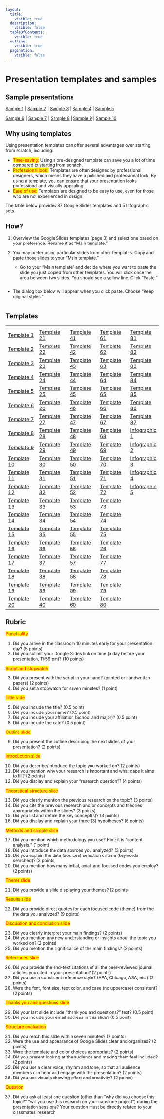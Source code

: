 ```yaml
---
layout:
  title:
    visible: true
  description:
    visible: false
  tableOfContents:
    visible: true
  outline:
    visible: true
  pagination:
    visible: false
---
```


# Presentation templates and samples

## Sample presentations

[Sample 1](https://docs.google.com/presentation/d/1k4EHEUQvzH2piIsJips1HsWTcH6PLlXE?rtpof=true\&usp=drive\_fs)   |   [Sample 2](https://docs.google.com/presentation/d/1kcW76bm7DAqRHEqpfvcm8FvYQLWmkQ9D?rtpof=true\&usp=drive\_fs)   |   [Sample 3](https://docs.google.com/presentation/d/1kt3-tw-G7mF9UUpkFhvrZ3XXVcPxClW6?rtpof=true\&usp=drive\_fs)   |   [Sample 4](https://docs.google.com/presentation/d/1kXC5vQ754Pc7teIpOr-8wVzo4NyUnt01?rtpof=true\&usp=drive\_fs)   |   [Sample 5](https://docs.google.com/presentation/d/1k2usKsZLw-2yTJFX-BVYGJErqMAGyD3I?rtpof=true\&usp=drive\_fs)

[Sample 6](https://docs.google.com/presentation/d/1k\_BQzEE5YNEYR-q2RngueEQPZPSvcvaj?rtpof=true\&usp=drive\_fs)   |   [Sample 7](https://docs.google.com/presentation/d/1kAarNwTj0bTZOCkKV-40MDQDXR20Wqj\_?rtpof=true\&usp=drive\_fs)   |   [Sample 8](https://docs.google.com/presentation/d/1kiD-5zA4HPgiMteyVSDf6zVJ38p2fG\_J?rtpof=true\&usp=drive\_fs)   |   [Sample 9](https://docs.google.com/presentation/d/1kUGhuyD4bkSinnG-rSG\_I4OHxelrwuVW?rtpof=true\&usp=drive\_fs)   |   [Sample 10](https://docs.google.com/presentation/d/1klmKVTIKIZMDnHy1YwTIv\_mbie9sQH5e?rtpof=true\&usp=drive\_fs)

## Why using templates

Using presentation templates can offer several advantages over starting from scratch, including:

* <mark style="color:red;">Time-saving:</mark> Using a pre-designed template can save you a lot of time compared to starting from scratch.&#x20;
* <mark style="color:red;">Professional look:</mark> Templates are often designed by professional designers, which means they have a polished and professional look. By using a template, you can ensure that your presentation looks professional and visually appealing.
* <mark style="color:red;">Ease of use:</mark> Templates are designed to be easy to use, even for those who are not experienced in design.&#x20;

The table below provides 87 Google Slides templates and 5 Infographic sets.

## How?

1. Overview the Google Slides templates (page 3) and select one based on your preference. Rename it as “Main template.”
2.  You may prefer using particular slides from other templates. Copy and paste those slides to your “Main template.”

    * Go to your “Main template” and decide where you want to paste the slide you just copied from other templates. You will click once the area between two slides. You should see a yellow line. Click “Paste.”



    <figure><img src="https://lh6.googleusercontent.com/1aWvcro0Auj09xH6B66KAI00X-5WnXjKWhBgK8WEWwAY6xSisvbR1mn-S7zMY-fs5g0kmIWW-svqdk5NLhDQfgCh5kGbsBmSsxHb_L8sCNgYrKL8eVTCD94IdJ1S9oIMVw6ms267trQjMbsXyLxxDJ8" alt=""><figcaption></figcaption></figure>

* The dialog box below will appear when you click paste. Choose “Keep original styles.”

<figure><img src="https://lh6.googleusercontent.com/lc9afSmjtiQazXhaC-i6amxAO0NqdVVgTCsjLHB6-k7bTwnvBCJ-nmH2KBpvitRwtH68coo5u3vxph1yZDZLuqiHXqLoMfi7XG_aYpJFfN3YJwR447f149ZF4t0pXQx91rnisjsuLV4mw4l5xgAqEQ0" alt=""><figcaption></figcaption></figure>

## Templates

<table data-header-hidden><thead><tr><th width="146"></th><th width="135"></th><th width="131"></th><th width="134"></th><th></th></tr></thead><tbody><tr><td><a href="https://docs.google.com/presentation/d/1LoMQ1E6ejopDdPkf_rqtN7XJ8FfmxPtuUeoFHnmssXY?authuser=ttezcan%40csumb.edu&#x26;usp=drive_fs">Template 1</a></td><td><a href="https://docs.google.com/presentation/d/16Q-3_w6k6EtJrpBJH2jef7jWBXLQ0ajjMVmj4dTkcY4?authuser=ttezcan%40csumb.edu&#x26;usp=drive_fs">Template 21</a></td><td><a href="https://docs.google.com/presentation/d/1zjI4SPgbjCTdVYAW17GcvuYdLCFqP4hhaX3OC0HwvVA?authuser=ttezcan%40csumb.edu&#x26;usp=drive_fs">Template 41</a></td><td><a href="https://docs.google.com/presentation/d/1bfLLdc4BjQ4MuJNkgUBc27ZUtp271LuTcPoMBuVTbHU?authuser=ttezcan%40csumb.edu&#x26;usp=drive_fs">Template 61</a></td><td><a href="https://docs.google.com/presentation/d/1gWYsGZ6UzBcYvLDLRa5jiXTZFNRex7TbC-TmKcuthY8?authuser=ttezcan%40csumb.edu&#x26;usp=drive_fs">Template 81</a></td></tr><tr><td><a href="https://docs.google.com/presentation/d/1grTkfqrkBhTgEh1g_SDtLHGZxBrINFIa3DlG2KHE-_c?authuser=ttezcan%40csumb.edu&#x26;usp=drive_fs">Template 2</a></td><td><a href="https://docs.google.com/presentation/d/1y7UBNzdk627afLcxyfpjbnttb7D9yzGb0OGEcJ5E39s?authuser=ttezcan%40csumb.edu&#x26;usp=drive_fs">Template 22</a></td><td><a href="https://docs.google.com/presentation/d/1KuW8TE0lpQ-1hphQEPFd14rEw7CPjyl-M03ORxiiuiE?authuser=ttezcan%40csumb.edu&#x26;usp=drive_fs">Template 42</a></td><td><a href="https://docs.google.com/presentation/d/1oaVgDZP4uA1gOJ0JtfsSWes-E33e7eimS2Ib4BoNjbc?authuser=ttezcan%40csumb.edu&#x26;usp=drive_fs">Template 62</a></td><td><a href="https://docs.google.com/presentation/d/1C8y9dD_JEUdWNfNOV7x6P3WQUcQSN-OP-dmynMYlpkk?authuser=ttezcan%40csumb.edu&#x26;usp=drive_fs">Template 82</a></td></tr><tr><td><a href="https://docs.google.com/presentation/d/17uNOLJwHBPi2c5oM9NpU4Baw6DaakbX6LX9NzKmhLt8?authuser=ttezcan%40csumb.edu&#x26;usp=drive_fs">Template 3</a></td><td><a href="https://docs.google.com/presentation/d/1ErZ5NlCxn02o5utlIfh86ShHAzrAUfzIzUAbKTQTWFA?authuser=ttezcan%40csumb.edu&#x26;usp=drive_fs">Template 23</a></td><td><a href="https://docs.google.com/presentation/d/1KGWLuguJeNUMguvlgPuk8k3yHqzGgCniCLIRn3ZWbQU?authuser=ttezcan%40csumb.edu&#x26;usp=drive_fs">Template 43</a></td><td><a href="https://docs.google.com/presentation/d/1lhoFQtHzKxmjUwZeG7RJ5LtqegIT3td9vgTBeF00TaE?authuser=ttezcan%40csumb.edu&#x26;usp=drive_fs">Template 63</a></td><td><a href="https://docs.google.com/presentation/d/1wT9b_J_v1YpnNqSoW3lqMRN_TlN5VTGzz7yHdbPYKB8?authuser=ttezcan%40csumb.edu&#x26;usp=drive_fs">Template 83</a></td></tr><tr><td><a href="https://docs.google.com/presentation/d/16binpib6NCMTvcaCk_xHMmkNCakNh11Ba9kNNcOT6BY?authuser=ttezcan%40csumb.edu&#x26;usp=drive_fs">Template 4</a></td><td><a href="https://docs.google.com/presentation/d/1Ur6fnacYi9aAion-R9ZJ7Rt0_T9ZquhxIpkVHrrjeLY?authuser=ttezcan%40csumb.edu&#x26;usp=drive_fs">Template 24</a></td><td><a href="https://docs.google.com/presentation/d/1Px1TnVfC3lq3y4EE_jSByYBga8-R4mt5WdA9Jrfy-8M?authuser=ttezcan%40csumb.edu&#x26;usp=drive_fs">Template 44</a></td><td><a href="https://docs.google.com/presentation/d/1C5Vx8_aP5TMMJ8ZSProL-DwvvzRZjKZYwlASLaUALWo?authuser=ttezcan%40csumb.edu&#x26;usp=drive_fs">Template 64</a></td><td><a href="https://docs.google.com/presentation/d/1l2oum8XRgUOSS_jBumUxsL1Rrr-K_ZPtKrNiyCq_J0I?authuser=ttezcan%40csumb.edu&#x26;usp=drive_fs">Template 84</a></td></tr><tr><td><a href="https://docs.google.com/presentation/d/16binpib6NCMTvcaCk_xHMmkNCakNh11Ba9kNNcOT6BY?authuser=ttezcan%40csumb.edu&#x26;usp=drive_fs">Template 5</a></td><td><a href="https://docs.google.com/presentation/d/1Zq7wIalbsfzchyYx8Tx6ejCMxHNJeCBuJ0OZM2MVAxs?authuser=ttezcan%40csumb.edu&#x26;usp=drive_fs">Template 25</a></td><td><a href="https://docs.google.com/presentation/d/1MmqFfunVyTKmroi1t1XRuc3kOC1QDBrefESEqLjoB8U?authuser=ttezcan%40csumb.edu&#x26;usp=drive_fs">Template 45</a></td><td><a href="https://docs.google.com/presentation/d/18yx17ocO1nh6Qgokf0K5y28g5ZdQP-OHAbeXprbdLmI?authuser=ttezcan%40csumb.edu&#x26;usp=drive_fs">Template 65</a></td><td><a href="https://docs.google.com/presentation/d/1VwKrrI69N7PY_3CWmwU-Qi12zWoKSIxI8TPLs07A26w?authuser=ttezcan%40csumb.edu&#x26;usp=drive_fs">Template 85</a></td></tr><tr><td><a href="https://docs.google.com/presentation/d/1VnwxA5pYru9ZhZCr-rT1H40Flp6QkjhNU91fASZh0u0?authuser=ttezcan%40csumb.edu&#x26;usp=drive_fs">Template 6</a></td><td><a href="https://docs.google.com/presentation/d/17pH7a2Y698H7L24zYVwvOxDB2pv5qZVvWDkq7ZrMUkA?authuser=ttezcan%40csumb.edu&#x26;usp=drive_fs">Template 26</a></td><td><a href="https://docs.google.com/presentation/d/1S5WUIy_hBHgjH97PpJjC_XAsgRYPQvcjmhrAEXep78c?authuser=ttezcan%40csumb.edu&#x26;usp=drive_fs">Template 46</a></td><td><a href="https://docs.google.com/presentation/d/1ua0jlY_sJ9N6x9Yyc80E2JUDrwZfbbZEMWA25aGP8yw?authuser=ttezcan%40csumb.edu&#x26;usp=drive_fs">Template 66</a></td><td><a href="https://docs.google.com/presentation/d/1BKo0nIZhLw1Fzcog_x2lljKLsycf76WnCP8eGDvyKws?authuser=ttezcan%40csumb.edu&#x26;usp=drive_fs">Template 86</a></td></tr><tr><td><a href="https://docs.google.com/presentation/d/1I8I3XRRr3KWQLE7dI4tjH_pATxyOMqk1ijNPArv-D48?authuser=ttezcan%40csumb.edu&#x26;usp=drive_fs">Template 7</a></td><td><a href="https://docs.google.com/presentation/d/1yI4Y4OPPpwZBOimV0rFUcJRQu5FNgpbr95H2WGx0vT8?authuser=ttezcan%40csumb.edu&#x26;usp=drive_fs">Template 27</a></td><td><a href="https://docs.google.com/presentation/d/1NtWYV9p_X5shdenvsTRN43gxDvlHDQzfW2QYlKV-igY?authuser=ttezcan%40csumb.edu&#x26;usp=drive_fs">Template 47</a></td><td><a href="https://docs.google.com/presentation/d/1Axn5b-SuAeE-eexX8f-ieVYvDzSHzbbnNFubrmMqRIU?authuser=ttezcan%40csumb.edu&#x26;usp=drive_fs">Template 67</a></td><td><a href="https://docs.google.com/presentation/d/1SZb2SzbD7Q2VrSCCvNzIpHnO0-5uEQKmz-c6U-xwdjg?authuser=ttezcan%40csumb.edu&#x26;usp=drive_fs">Template 87</a></td></tr><tr><td><a href="https://docs.google.com/presentation/d/1D-1YT3W7z9XZTVe7UJqMSl9t0VqIfz2XSX-0Njhxnl0?authuser=ttezcan%40csumb.edu&#x26;usp=drive_fs">Template 8</a></td><td><a href="https://docs.google.com/presentation/d/1u5-WElvoepH_TdiURRh7SMEukkAK_Tls9-oXneCWjC8?authuser=ttezcan%40csumb.edu&#x26;usp=drive_fs">Template 28</a></td><td><a href="https://docs.google.com/presentation/d/1WB6mG2NnEe8j_fdg8yY03p9cyemVpTSrnY5bmH-w7Ms?authuser=ttezcan%40csumb.edu&#x26;usp=drive_fs">Template 48</a></td><td><a href="https://docs.google.com/presentation/d/1qmgOLH275IaTYYY656K-tBfTXcjy2n52FFIhiQhX0PI?authuser=ttezcan%40csumb.edu&#x26;usp=drive_fs">Template 68</a></td><td><a href="https://docs.google.com/presentation/d/1DGKRxrt1icjiKROUnbWvn1jokbSdoZitM5z-6XQDHkA?authuser=ttezcan%40csumb.edu&#x26;usp=drive_fs">Infographic 1</a></td></tr><tr><td><a href="https://docs.google.com/presentation/d/1kBcV9bjL84zcIROfyx57pFuDz0QGTO8mkeE-p49QIYY?authuser=ttezcan%40csumb.edu&#x26;usp=drive_fs">Template 9</a></td><td><a href="https://docs.google.com/presentation/d/1pF6pW-JYYN0qMR8yg95x23iOSWRrp46uYjQR1erBVGY?authuser=ttezcan%40csumb.edu&#x26;usp=drive_fs">Template 29</a></td><td><a href="https://docs.google.com/presentation/d/15NupZ0vDgCUzRfUnZkUEkG8Y8mjmmB7c8SzXeEGexd8?authuser=ttezcan%40csumb.edu&#x26;usp=drive_fs">Template 49</a></td><td><a href="https://docs.google.com/presentation/d/1iMz_2S8siz0uS57fWNT904xG8W5AkhEOEaHZIcKU72E?authuser=ttezcan%40csumb.edu&#x26;usp=drive_fs">Template 69</a></td><td><a href="https://docs.google.com/presentation/d/16Rw1E1xpgzjq-RpqVbjCk5waNPz6nlKtDVZ4su6sISo?authuser=ttezcan%40csumb.edu&#x26;usp=drive_fs">Infographic 2</a></td></tr><tr><td><a href="https://docs.google.com/presentation/d/18KRAcBy0oabGw7FsXWTSuy8WV9vb0ni8bIp8EpoX8Bo?authuser=ttezcan%40csumb.edu&#x26;usp=drive_fs">Template 10</a></td><td><a href="https://docs.google.com/presentation/d/1JVO6hdzdk_rgI2Sscl6SynR-TZOWou9ODFyHmGy3sbk?authuser=ttezcan%40csumb.edu&#x26;usp=drive_fs">Template 30</a></td><td><a href="https://docs.google.com/presentation/d/1APKfV8wG1279drzV_lkaKeyyEwRKpk3AR9vQNFITEtM?authuser=ttezcan%40csumb.edu&#x26;usp=drive_fs">Template 50</a></td><td><a href="https://docs.google.com/presentation/d/11QFqUtv03Y4X2yEgJzCOPzBhrCsSQx0cKf4j76_Gn8U?authuser=ttezcan%40csumb.edu&#x26;usp=drive_fs">Template 70</a></td><td><a href="https://docs.google.com/presentation/d/1Qu9W1VJzRGnRktPaSjO6wXQ35bFMrn-PtwSSEcP3Qls?authuser=ttezcan%40csumb.edu&#x26;usp=drive_fs">Infographic 3</a></td></tr><tr><td><a href="https://docs.google.com/presentation/d/1WbQNu2kGQfgGGJG6LqWr6VG-hA6Nw2x3x7Dma7OjfvU?authuser=ttezcan%40csumb.edu&#x26;usp=drive_fs">Template 11</a></td><td><a href="https://docs.google.com/presentation/d/1niEoIhYO2Zsa-EQYN5sIliPOSq1Q8ETNAQ9l3gSGgAs?authuser=ttezcan%40csumb.edu&#x26;usp=drive_fs">Template 31</a></td><td><a href="https://docs.google.com/presentation/d/1uEm2YTGYNxE0TLz3NtPdZ4slmjI1t_xHTWXIaehYn-A?authuser=ttezcan%40csumb.edu&#x26;usp=drive_fs">Template 51</a></td><td><a href="https://docs.google.com/presentation/d/1xV1CreySZxMMy2HKABOD16V5JWSEAqc21qBBq9l55Xo?authuser=ttezcan%40csumb.edu&#x26;usp=drive_fs">Template 71</a></td><td><a href="https://docs.google.com/presentation/d/1KZucAQ2DDxkq5e8Y2x879868il40MN5t-OjGJQMcWug?authuser=ttezcan%40csumb.edu&#x26;usp=drive_fs">Infographic 4</a></td></tr><tr><td><a href="https://docs.google.com/presentation/d/1lNYjWWFDQ8GZ5mToycUhXrT6dcEQavobI_D1bXBr4_k?authuser=ttezcan%40csumb.edu&#x26;usp=drive_fs">Template 12</a></td><td><a href="https://docs.google.com/presentation/d/1p3nAmyCs3pTcoT8xx99tdgd0427CnqTi-ntzod8Gx7A?authuser=ttezcan%40csumb.edu&#x26;usp=drive_fs">Template 32</a></td><td><a href="https://docs.google.com/presentation/d/1KFHH4To_gjyvs-eHLV-U5TO_47WIt_ZEBO4QeBNZlCY?authuser=ttezcan%40csumb.edu&#x26;usp=drive_fs">Template 52</a></td><td><a href="https://docs.google.com/presentation/d/18BkiRChR1GM5h1tWVgXcI9FkmpllWdB7CGFEkBEi7rg?authuser=ttezcan%40csumb.edu&#x26;usp=drive_fs">Template 72</a></td><td><a href="https://docs.google.com/presentation/d/1mDq5UW5q_M85sqXBdoFPhPbyw7dTG--axBFuIxaQx3Y?authuser=ttezcan%40csumb.edu&#x26;usp=drive_fs">Infographic 5</a></td></tr><tr><td><a href="https://docs.google.com/presentation/d/1dkFnatmN6Qswqo9LGlA-AKdGCWIbP5OHXoYH3gMeerE?authuser=ttezcan%40csumb.edu&#x26;usp=drive_fs">Template 13</a></td><td><a href="https://docs.google.com/presentation/d/19V880bQORpUrQ1jwrRqdqnZS_B1xEemk9jdi57tUecI?authuser=ttezcan%40csumb.edu&#x26;usp=drive_fs">Template 33</a></td><td><a href="https://docs.google.com/presentation/d/1nZXlChCSwbiXUXojE3JdVchNcbPUcmaXuD72sIxdRMk?authuser=ttezcan%40csumb.edu&#x26;usp=drive_fs">Template 53</a></td><td><a href="https://docs.google.com/presentation/d/1t6K8dWU4o8eCKBKEa5rJSP73chRFMIhukISmr3zozOA?authuser=ttezcan%40csumb.edu&#x26;usp=drive_fs">Template 73</a></td><td></td></tr><tr><td><a href="https://docs.google.com/presentation/d/1MKW8ciA7ApiPKSHKFuDpql-QFHBQrFz-50JVk8K1NvA?authuser=ttezcan%40csumb.edu&#x26;usp=drive_fs">Template 14</a></td><td><a href="https://docs.google.com/presentation/d/12IjsF7Qyhhb93CIBH52Be2X0ntRp5bg3wBAkrqVUFdk?authuser=ttezcan%40csumb.edu&#x26;usp=drive_fs">Template 34</a></td><td><a href="https://docs.google.com/presentation/d/1m_21MV9DfFaqZTBhIGBMh4wib4u_vQh0cAT-Q5iXl9E?authuser=ttezcan%40csumb.edu&#x26;usp=drive_fs">Template 54</a></td><td><a href="https://docs.google.com/presentation/d/1ht_Jh-MQn8F40XSL84s9i_Qvvugzt1NBtLAORSXpoos?authuser=ttezcan%40csumb.edu&#x26;usp=drive_fs">Template 74</a></td><td></td></tr><tr><td><a href="https://docs.google.com/presentation/d/1Ee21dsfLP0KQVg5QZO8r7JLws0kJyVsyjqpfvC23anw?authuser=ttezcan%40csumb.edu&#x26;usp=drive_fs">Template 15</a></td><td><a href="https://docs.google.com/presentation/d/1EBAB3aenXAawNIWnw3B1_dAbnfwzf7rFTDXU4XxjMOw?authuser=ttezcan%40csumb.edu&#x26;usp=drive_fs">Template 35</a></td><td><a href="https://docs.google.com/presentation/d/1-qPyt-kV2TVIc_SVV7SRRH0ja5qxfmF0iavvNY1vQPY?authuser=ttezcan%40csumb.edu&#x26;usp=drive_fs">Template 55</a></td><td><a href="https://docs.google.com/presentation/d/1R7uTLgqZD-gXrmXzK0bDAhrcZ808UnGY2ueBQ9gbqps?authuser=ttezcan%40csumb.edu&#x26;usp=drive_fs">Template 75</a></td><td></td></tr><tr><td><a href="https://docs.google.com/presentation/d/1z_MgAIsMz-phVUSJaynjJcGjHjLnfFqoCFMLY3CBDQI?authuser=ttezcan%40csumb.edu&#x26;usp=drive_fs">Template 16</a></td><td><a href="https://docs.google.com/presentation/d/1L7D1yLVwznUdKchZuKlfEGS9n6sC30mvM0kLO9mMGR8?authuser=ttezcan%40csumb.edu&#x26;usp=drive_fs">Template 36</a></td><td><a href="https://docs.google.com/presentation/d/1CzIsgr7CId2tCm5jyaW6w8mn7hM1g9CbCS2rqcXXjnY?authuser=ttezcan%40csumb.edu&#x26;usp=drive_fs">Template 56</a></td><td><a href="https://docs.google.com/presentation/d/1UYmYzd9dxcANdqweX78HAAAx4HcQNk-rH7dlS05I49o?authuser=ttezcan%40csumb.edu&#x26;usp=drive_fs">Template 76</a></td><td></td></tr><tr><td><a href="https://docs.google.com/presentation/d/17HOytFVnCTur8cssYjUmbxBnteE4ZNxZMgsD6VPh75Q?authuser=ttezcan%40csumb.edu&#x26;usp=drive_fs">Template 17</a></td><td><a href="https://docs.google.com/presentation/d/10xkdhRK7q-k9Zn2PNRMN22vhMeB43pMfI7VgiR9GWU4?authuser=ttezcan%40csumb.edu&#x26;usp=drive_fs">Template 37</a></td><td><a href="https://docs.google.com/presentation/d/1XN3dSw6FzjGUuny3vu6CQ0hixwI0IQUY12P8vRfivb8?authuser=ttezcan%40csumb.edu&#x26;usp=drive_fs">Template 57</a></td><td><a href="https://docs.google.com/presentation/d/1sbnyfy4K5VfUcuVaSYH_BtT2Pve5V_S0lhjevnJzf2I?authuser=ttezcan%40csumb.edu&#x26;usp=drive_fs">Template 77</a></td><td></td></tr><tr><td><a href="https://docs.google.com/presentation/d/1HRAcZh8yOEej8mkvUEhX1RSeompWTuQWU9Q48WB1pbs?authuser=ttezcan%40csumb.edu&#x26;usp=drive_fs">Template 18</a></td><td><a href="https://docs.google.com/presentation/d/1PpqFmKyiWBHtHry-h26t54kn6T6VUJyldrKPrbRJyEQ?authuser=ttezcan%40csumb.edu&#x26;usp=drive_fs">Template 38</a></td><td><a href="https://docs.google.com/presentation/d/14qAu-Ba3KxxDw-iDjKLsvVTznYgJhC2ws1IOM7aGJwk?authuser=ttezcan%40csumb.edu&#x26;usp=drive_fs">Template 58</a></td><td><a href="https://docs.google.com/presentation/d/10ZHURXCOOrP7g4PjJvCuBVxiQx9ihlyA_dGNM5mzkoI?authuser=ttezcan%40csumb.edu&#x26;usp=drive_fs">Template 78</a></td><td></td></tr><tr><td><a href="https://docs.google.com/presentation/d/1EUthlBIjb5Z2W05TJ_UCSSqwLi9n_R01IQyzh8Mepwg?authuser=ttezcan%40csumb.edu&#x26;usp=drive_fs">Template 19</a></td><td><a href="https://docs.google.com/presentation/d/19OqrUFrItMGjWdLoSLSXYGoYpBmevlq1cN5etdqioo0?authuser=ttezcan%40csumb.edu&#x26;usp=drive_fs">Template 39</a></td><td><a href="https://docs.google.com/presentation/d/1T7NTE4wnL3idW4YNQYG9q-CMVpnOTS_p3ka5LkbiN18?authuser=ttezcan%40csumb.edu&#x26;usp=drive_fs">Template 59</a></td><td><a href="https://docs.google.com/presentation/d/188UlqfiL5pX7mXhfeCKcGOc9Tz8a-GhLv1IWkxrS3mg?authuser=ttezcan%40csumb.edu&#x26;usp=drive_fs">Template 79</a></td><td></td></tr><tr><td><a href="https://docs.google.com/presentation/d/1yaXREGawaEmCDxbGRRIKUkTAgA1cJL6z1IPYCWfSXOM?authuser=ttezcan%40csumb.edu&#x26;usp=drive_fs">Template 20</a></td><td><a href="https://docs.google.com/presentation/d/1LQoKZvbhM7KSQs7v6Y5ANbl-eDSRVqugsAIUocGzsBA?authuser=ttezcan%40csumb.edu&#x26;usp=drive_fs">Template 40</a></td><td><a href="https://docs.google.com/presentation/d/1Ee3xcO1C9JSKry3NnH-b9XvDA4Ixeg4uwNFnFM3wXG0?authuser=ttezcan%40csumb.edu&#x26;usp=drive_fs">Template 60</a></td><td><a href="https://docs.google.com/presentation/d/1m-Z4Ci4ORqwVT28jui3Xs8diIMnEjIJWVEP0kEpRm30?authuser=ttezcan%40csumb.edu&#x26;usp=drive_fs">Template 80</a></td><td></td></tr></tbody></table>

## Rubric

<mark style="color:red;">Punctuality</mark>

1. Did you arrive in the classroom 10 minutes early for your presentation day? (5 points)
2. Did you submit your Google Slides link on time (a day before your presentation, 11:59 pm)? (10 points)

<mark style="color:red;">Script and stopwatch</mark>

3. Did you present with the script in your hand? (printed or handwritten papers) (2 points)
4. Did you set a stopwatch for seven minutes? (1 point)

<mark style="color:red;">Title slide</mark>

5. Did you include the title? (0.5 point)
6. Did you include your name? (0.5 point)
7. Did you include your affiliation (School and major)? (0.5 point)
8. Did you include the date? (0.5 point)

<mark style="color:red;">Outline slide</mark>

9. Did you present the outline describing the next slides of your presentation? (2 points)

<mark style="color:red;">Introduction slide</mark>

10. Did you describe/introduce the topic you worked on? (2 points)
11. Did you mention why your research is important and what gaps it aims to fill? (2 points)
12. Did you display and explain your “research question”? (4 points)

<mark style="color:red;">Theoretical structure slide</mark>

13. Did you clearly mention the previous research on the topic? (3 points)
14. Did you cite the previous research and/or concepts and theories appropriately within the slides? (3 points)
15. Did you list and define the key concept(s)? (3 points)
16. Did you display and explain your three (3) hypotheses? (6 points)

<mark style="color:red;">Methods and sample slide</mark>

17. Did you mention which methodology you use? Hint: it is “content analysis.” (1 point)
18. Did you introduce the data sources you analyzed? (3 points)
19. Did you explain the data (sources) selection criteria (keywords searched)? (3 points)
20. Did you mention how many initial, axial, and focused codes you employ? (2 points)

<mark style="color:red;">Theme slide</mark>

21. Did you provide a slide displaying your themes? (2 points)

<mark style="color:red;">Results slide</mark>

22. Did you provide direct quotes for each focused code (theme) from the the data you analyzed? (9 points)

<mark style="color:red;">Discussion and conclusion slide</mark>

23. Did you clearly interpret your main findings? (2 points)
24. Did you mention any new understanding or insights about the topic you worked on? (2 points)
25. Did you mention the significance of the main findings? (2 points)

<mark style="color:red;">References slide</mark>

26. Did you provide the end-text citations of all the peer-reviewed journal articles you cited in your presentation? (2 points)
27. Did you use a consistent reference style? (APA, Chicago, ASA, etc.) (2 points)
28. Were the font, font size, text color, and case (no uppercase) consistent? (2 points)

<mark style="color:red;">Thanks you and questions slide</mark>

29. Did your last slide include “thank you and questions?” text? (0.5 point)
30. Did you include your email address in this slide? (0.5 point)

<mark style="color:red;">Structure evaluation</mark>

31. Did you reach this slide within seven minutes? (2 points)
32. Were the use and appearance of Google Slides clear and organized? (2 points)
33. Were the template and color choices appropriate? (2 points)
34. Did you present looking at the audience and making them feel included? (2 points)
35. Did you use a clear voice, rhythm and tone, so that all audience members can hear and engage with the presentation? (2 points)
36. Did you use visuals showing effort and creativity? (2 points)

<mark style="color:red;">Question</mark>

37. Did you ask at least one question (other than “why did you choose this topic?” “will you use this research on your capstone project”) during the presentation sessions? Your question must be directly related to your classmates’ research
